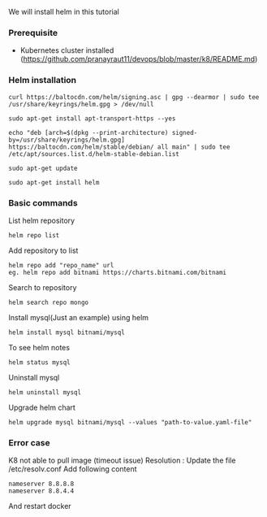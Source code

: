 We will install helm in this tutorial
### Prerequisite
* Kubernetes cluster installed (https://github.com/pranayraut11/devops/blob/master/k8/README.md)

### Helm installation

```
curl https://baltocdn.com/helm/signing.asc | gpg --dearmor | sudo tee /usr/share/keyrings/helm.gpg > /dev/null
```
```
sudo apt-get install apt-transport-https --yes
```
```
echo "deb [arch=$(dpkg --print-architecture) signed-by=/usr/share/keyrings/helm.gpg] https://baltocdn.com/helm/stable/debian/ all main" | sudo tee /etc/apt/sources.list.d/helm-stable-debian.list
```
```
sudo apt-get update
```
```
sudo apt-get install helm
```

### Basic commands 

List helm repository
```
helm repo list
```
Add repository to list
```
helm repo add "repo_name" url
eg. helm repo add bitnami https://charts.bitnami.com/bitnami
```
Search to repository
```
helm search repo mongo
```
Install mysql(Just an example) using helm
```
helm install mysql bitnami/mysql
```

To see helm notes
```
helm status mysql
```
Uninstall mysql
```
helm uninstall mysql
```
Upgrade helm chart
```
helm upgrade mysql bitnami/mysql --values "path-to-value.yaml-file"
```


### Error case

K8 not able to pull image (timeout issue)
Resolution : Update the file  /etc/resolv.conf
Add following content 
```
nameserver 8.8.8.8
nameserver 8.8.4.4
```
And restart docker
